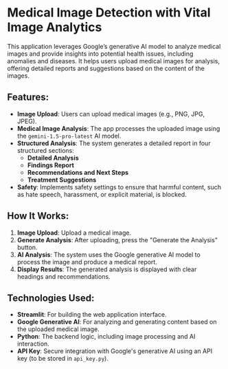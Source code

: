 
# Medical Image Detection with Vital Image Analytics

This application leverages Google’s generative AI model to analyze medical images and provide insights into potential health issues, including anomalies and diseases. It helps users upload medical images for analysis, offering detailed reports and suggestions based on the content of the images. 

## Features:
- **Image Upload**: Users can upload medical images (e.g., PNG, JPG, JPEG).
- **Medical Image Analysis**: The app processes the uploaded image using the `gemini-1.5-pro-latest` AI model.
- **Structured Analysis**: The system generates a detailed report in four structured sections: 
  - **Detailed Analysis**
  - **Findings Report**
  - **Recommendations and Next Steps**
  - **Treatment Suggestions**
- **Safety**: Implements safety settings to ensure that harmful content, such as hate speech, harassment, or explicit material, is blocked.

## How It Works:
1. **Image Upload**: Upload a medical image.
2. **Generate Analysis**: After uploading, press the "Generate the Analysis" button.
3. **AI Analysis**: The system uses the Google generative AI model to process the image and produce a medical report.
4. **Display Results**: The generated analysis is displayed with clear headings and recommendations.

## Technologies Used:
- **Streamlit**: For building the web application interface.
- **Google Generative AI**: For analyzing and generating content based on the uploaded medical image.
- **Python**: The backend logic, including image processing and AI interaction.
- **API Key**: Secure integration with Google's generative AI using an API key (to be stored in `api_key.py`).

